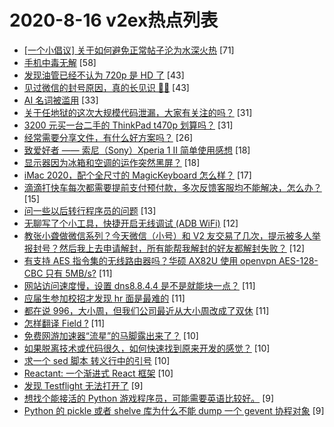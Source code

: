 # 2020-8-16 v2ex热点列表

+ [[一个小倡议] 关于如何避免正常帖子沦为水深火热](https://www.v2ex.com/t/698693#reply71) [71]
+ [手机中毒无解](https://www.v2ex.com/t/698656#reply58) [58]
+ [发现油管已经不认为 720p 是 HD 了](https://www.v2ex.com/t/698733#reply43) [43]
+ [见过微信的封号原因，真的长见识 🤷‍♂️](https://www.v2ex.com/t/698734#reply43) [43]
+ [AI 名词被滥用](https://www.v2ex.com/t/698620#reply33) [33]
+ [关于任地狱的这次大规模代码泄漏，大家有关注的吗？](https://www.v2ex.com/t/698629#reply31) [31]
+ [3200 元买一台二手的 ThinkPad t470p 划算吗？](https://www.v2ex.com/t/698710#reply31) [31]
+ [经常需要分享文件，有什么好方案吗？](https://www.v2ex.com/t/698624#reply26) [26]
+ [致爱好者 —— 索尼（Sony）Xperia 1 II 简单使用感想](https://www.v2ex.com/t/698628#reply18) [18]
+ [显示器因为冰箱和空调的运作突然黑屏？](https://www.v2ex.com/t/698674#reply18) [18]
+ [iMac 2020，配个全尺寸的 MagicKeyboard 怎么样？](https://www.v2ex.com/t/698641#reply17) [17]
+ [滴滴打快车每次都需要提前支付预付款，多次反馈客服均不能解决，怎么办？](https://www.v2ex.com/t/698689#reply15) [15]
+ [问一些以后转行程序员的问题](https://www.v2ex.com/t/698660#reply13) [13]
+ [无聊写了个小工具，快捷开启无线调试 (ADB WiFi)](https://www.v2ex.com/t/698732#reply12) [12]
+ [教张小聋做微信系列？今天微信（小号）和 V2 友交易了几次，提示被多人举报封号？然后我上去申请解封，所有能帮我解封的好友都解封失败？](https://www.v2ex.com/t/698738#reply12) [12]
+ [有支持 AES 指令集的无线路由器吗？华硕 AX82U 使用 openvpn AES-128-CBC 只有 5MB/s?](https://www.v2ex.com/t/698630#reply11) [11]
+ [网站访问速度慢，设置 dns8.8.4.4 是不是就能块一点？](https://www.v2ex.com/t/698653#reply11) [11]
+ [应届生参加校招才发现 hr 面是最难的](https://www.v2ex.com/t/698713#reply11) [11]
+ [都在说 996，大小周，但我们公司最近从大小周改成了双休](https://www.v2ex.com/t/698724#reply11) [11]
+ [怎样翻译 Field ?](https://www.v2ex.com/t/698618#reply11) [11]
+ [免费网游加速器“流星”的马脚露出来了？](https://www.v2ex.com/t/698659#reply10) [10]
+ [如果脱离技术或代码很久，如何快速找到原来开发的感觉？](https://www.v2ex.com/t/698727#reply10) [10]
+ [求一个 sed 脚本 转义行中的引号](https://www.v2ex.com/t/698609#reply10) [10]
+ [Reactant: 一个渐进式 React 框架](https://www.v2ex.com/t/698621#reply10) [10]
+ [发现 Testflight 无法打开了](https://www.v2ex.com/t/698633#reply9) [9]
+ [想找个能接活的 Python 游戏程序员，可能需要英语比较好。](https://www.v2ex.com/t/698650#reply9) [9]
+ [Python 的 pickle 或者 shelve 库为什么不能 dump 一个 gevent 协程对象](https://www.v2ex.com/t/698667#reply9) [9]
